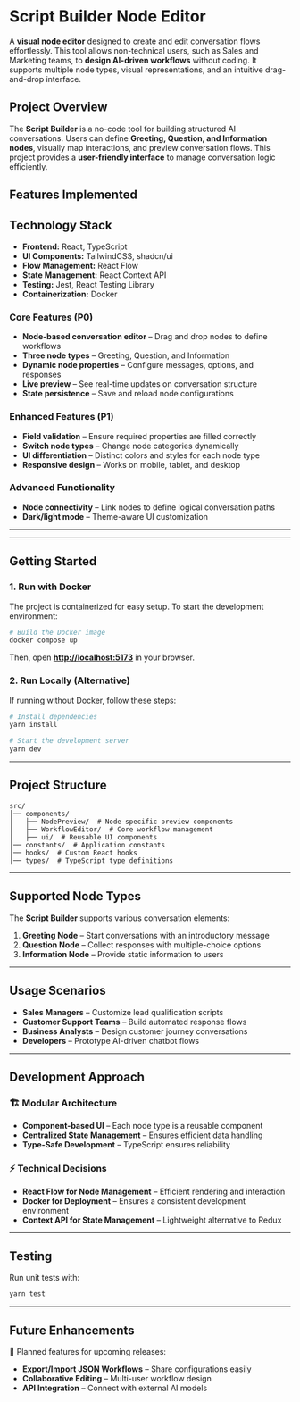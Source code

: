 # **Script Builder Node Editor**

A **visual node editor** designed to create and edit conversation flows effortlessly. This tool allows non-technical users, such as Sales and Marketing teams, to **design AI-driven workflows** without coding. It supports multiple node types, visual representations, and an intuitive drag-and-drop interface.

## **Project Overview**

The **Script Builder** is a no-code tool for building structured AI conversations. Users can define **Greeting, Question, and Information nodes**, visually map interactions, and preview conversation flows. This project provides a **user-friendly interface** to manage conversation logic efficiently.

## **Features Implemented**

## **Technology Stack**

- **Frontend:** React, TypeScript  
- **UI Components:** TailwindCSS, shadcn/ui  
- **Flow Management:** React Flow  
- **State Management:** React Context API  
- **Testing:** Jest, React Testing Library  
- **Containerization:** Docker  

### **Core Features (P0)**

- **Node-based conversation editor** – Drag and drop nodes to define workflows  
- **Three node types** – Greeting, Question, and Information  
- **Dynamic node properties** – Configure messages, options, and responses  
- **Live preview** – See real-time updates on conversation structure  
- **State persistence** – Save and reload node configurations  

### **Enhanced Features (P1)**

- **Field validation** – Ensure required properties are filled correctly  
- **Switch node types** – Change node categories dynamically  
- **UI differentiation** – Distinct colors and styles for each node type  
- **Responsive design** – Works on mobile, tablet, and desktop  

### **Advanced Functionality**

- **Node connectivity** – Link nodes to define logical conversation paths  
- **Dark/light mode** – Theme-aware UI customization  

---



---

## **Getting Started**

### **1. Run with Docker**
The project is containerized for easy setup. To start the development environment:  

```bash
# Build the Docker image
docker compose up
```

Then, open **[http://localhost:5173](http://localhost:5172)** in your browser.

### **2. Run Locally (Alternative)**
If running without Docker, follow these steps:

```bash
# Install dependencies
yarn install

# Start the development server
yarn dev
```

---

## **Project Structure**

```
src/
│── components/
│   ├── NodePreview/  # Node-specific preview components
│   ├── WorkflowEditor/  # Core workflow management
│   ├── ui/  # Reusable UI components
│── constants/  # Application constants
│── hooks/  # Custom React hooks
│── types/  # TypeScript type definitions
```

---

## **Supported Node Types**
The **Script Builder** supports various conversation elements:

1. **Greeting Node** – Start conversations with an introductory message  
2. **Question Node** – Collect responses with multiple-choice options  
3. **Information Node** – Provide static information to users  

---

## **Usage Scenarios**

- **Sales Managers** – Customize lead qualification scripts  
- **Customer Support Teams** – Build automated response flows  
- **Business Analysts** – Design customer journey conversations  
- **Developers** – Prototype AI-driven chatbot flows  

---

## **Development Approach**
### **🏗️ Modular Architecture**
- **Component-based UI** – Each node type is a reusable component  
- **Centralized State Management** – Ensures efficient data handling  
- **Type-Safe Development** – TypeScript ensures reliability  

### **⚡ Technical Decisions**
- **React Flow for Node Management** – Efficient rendering and interaction  
- **Docker for Deployment** – Ensures a consistent development environment  
- **Context API for State Management** – Lightweight alternative to Redux  

---

## **Testing**
Run unit tests with:

```bash
yarn test
```

---

## **Future Enhancements**
🚀 Planned features for upcoming releases:

- **Export/Import JSON Workflows** – Share configurations easily  
- **Collaborative Editing** – Multi-user workflow design  
- **API Integration** – Connect with external AI models  
